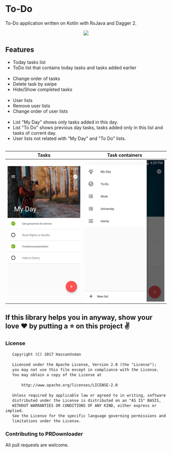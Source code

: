 # To-Do
To-Do application written on Kotlin with RxJava and Dagger 2.

<p align="center"><img src="https://raw.githubusercontent.com/dns21395/ToDo/master/ReadmeFiles/photo1.png" width="360" /></p>

Features
-----
* Today tasks list
* ToDo list that contains today tasks and tasks added earlier<br /><br />
* Change order of tasks
* Delete task by swipe
* Hide/Show completed tasks<br /><br />
* User lists
* Remove user lists
* Change order of user lists<br /><br />
* List "My Day" shows only tasks added in this day.<br />
* List "To Do" shows previous day tasks, tasks added only in this list and tasks of current day.<br />
* User lists not related with "My Day" and "To Do" lists.<br /><br />


Tasks | Task containers
:-------------------------:|:-------------------------:
![](https://raw.githubusercontent.com/HassanUsman/ToDo/master/ReadmeFiles/photo1.png)  |  ![](https://raw.githubusercontent.com/HassanUsman/ToDo/master/ReadmeFiles/photo2.png)


## If this library helps you in anyway, show your love :heart: by putting a :star: on this project :v:



### License
```
   Copyright (C) 2017 HassanUsman

   Licensed under the Apache License, Version 2.0 (the "License");
   you may not use this file except in compliance with the License.
   You may obtain a copy of the License at

       http://www.apache.org/licenses/LICENSE-2.0

   Unless required by applicable law or agreed to in writing, software
   distributed under the License is distributed on an "AS IS" BASIS,
   WITHOUT WARRANTIES OR CONDITIONS OF ANY KIND, either express or implied.
   See the License for the specific language governing permissions and
   limitations under the License.
```

### Contributing to PRDownloader
All pull requests are welcome.



